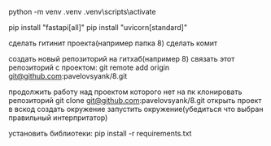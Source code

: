 python -m venv .venv
.venv\scripts\activate

pip install "fastapi[all]"
pip install "uvicorn[standard]"

сделать гитинит проекта(например папка 8)
сделать комит

создать новый репозиторий на гитхаб(например 8)
связать этот репозиторий с проектом:
git remote add origin git@github.com:pavelovsyank/8.git

продолжить работу над проектом которого нет на пк 
клонировать репозиторий
git clone git@github.com:pavelovsyank/8.git
открыть проект в вскод 
создать окружение
запустить окружение(убедиться что выбран правильный интерпритатор)

установить библиотеки:
pip install -r requirements.txt
